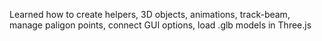 Learned how to create helpers, 3D objects, animations, track-beam, manage paligon points, connect GUI options, load .glb models in Three.js
